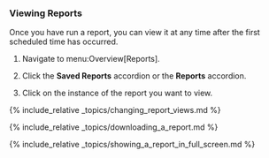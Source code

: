 ### Viewing Reports

Once you have run a report, you can view it at any time after the first
scheduled time has occurred.

1.  Navigate to menu:Overview\[Reports\].

2.  Click the **Saved Reports** accordion or the **Reports** accordion.

3.  Click on the instance of the report you want to view.

{% include_relative _topics/changing_report_views.md %}

{% include_relative _topics/downloading_a_report.md %}

{% include_relative _topics/showing_a_report_in_full_screen.md %}
